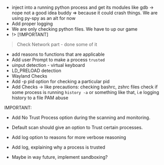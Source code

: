 - inject into a running python process and get its modules like gdb -> nope not a good idea buddy => because it could crash things. We are using py-spy as an alt for now
- Add proper logging
- We are only checking python files. We have to up our game
- !> [!IMPORTANT]
> Check Network part - done some of it

- add reasons to functions that are applicable
- Add user Prompt to make a process `trusted`
- uinput detection - virtual keyboard
- LD_PRELOAD detection
- Wayland Checks
- Add -p pid option for checking a particular pid
- Add Checks -> like precautions:
  checking bashrc, zshrc files
  check if some process is running `history -a` or something like that, i.e logging history to a file
  PAM abuse

IMPORTANT:
- Add No Trust Process option during the scanning and monitoring.
- Default scan should give an option to Trust certain processes.
- Add log option to reasons for more verbose reasoning
- Add log, explaining why a process is trusted


- Maybe in way future, implement sandboxing?

